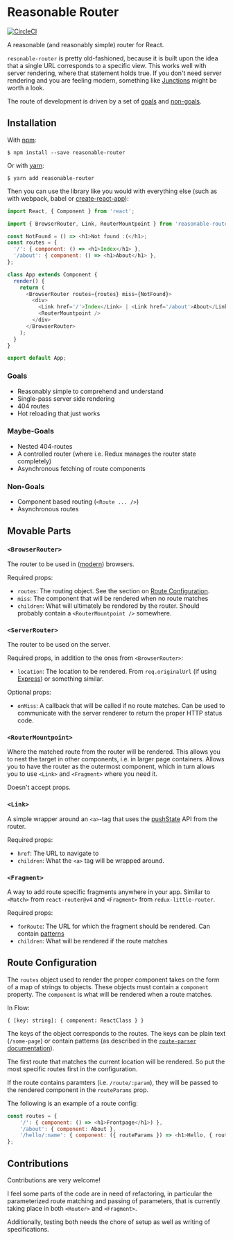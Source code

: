 # Reasonable Router

[![CircleCI](https://circleci.com/gh/jumoel/reasonable-router.svg?style=shield)](https://circleci.com/gh/jumoel/reasonable-router)

A reasonable (and reasonably simple) router for React.

`resonable-router` is pretty old-fashioned, because it is built upon the idea
that a single URL corresponds to a specific view. This works well with server rendering,
where that statement holds true. If you don't need server rendering and you are feeling modern,
something like [Junctions](https://jamesknelson.github.io/junctions/) might be worth a look.

The route of development is driven by a set of [goals](#goals) and [non-goals](#non-goals). 

## Installation

With [npm](https://www.npmjs.com/):

    $ npm install --save reasonable-router

Or with [yarn](https://yarnpkg.com/):

    $ yarn add reasonable-router 

Then you can use the library like you would with everything else (such as with webpack, babel or [create-react-app](https://github.com/facebookincubator/create-react-app)):

```js
import React, { Component } from 'react';

import { BrowserRouter, Link, RouterMountpoint } from 'reasonable-router';

const NotFound = () => <h1>Not found :(</h1>;
const routes = {
  '/': { component: () => <h1>Index</h1> },
  '/about': { component: () => <h1>About</h1> },
};

class App extends Component {
  render() {
    return (
      <BrowserRouter routes={routes} miss={NotFound}>
        <div>
          <Link href='/'>Index</Link> | <Link href='/about'>About</Link>
          <RouterMountpoint />
        </div>
      </BrowserRouter>
    );
  }
}

export default App;
```

### Goals
 * Reasonably simple to comprehend and understand
 * Single-pass server side rendering
 * 404 routes
 * Hot reloading that just works

### Maybe-Goals
 * Nested 404-routes
 * A controlled router (where i.e. Redux manages the router state completely)
 * Asynchronous fetching of route components

### Non-Goals
 * Component based routing (`<Route ... />`)
 * Asynchronous routes


## Movable Parts

### `<BrowserRouter>`
The router to be used in ([modern](http://caniuse.com/#feat=history)) browsers.

Required props:

 * `routes`: 
   The routing object. See the section on [Route Configuration](#route-configuration).
 * `miss`: The component that will be rendered when no route matches
 * `children`: What will ultimately be rendered by the router. Should probably contain a `<RouterMountpoint />` somewhere.

### `<ServerRouter>`
The router to be used on the server.

Required props, in addition to the ones from `<BrowserRouter>`:

 * `location`: The location to be rendered. From `req.originalUrl`
   (if using [Express](http://expressjs.com/)) or something similar.

Optional props:

 * `onMiss`: A callback that will be called if no route matches. Can be used to communicate
   with the server renderer to return the proper HTTP status code.

### `<RouterMountpoint>`
Where the matched route from the router will be rendered. This allows you to nest the target
in other components, i.e. in larger page containers. Allows you to have the router as the outermost
component, which in turn allows you to use `<Link>` and `<Fragment>` where you need it.

Doesn't accept props.

### `<Link>`
A simple wrapper around an `<a>`-tag that uses the
[pushState](https://developer.mozilla.org/en-US/docs/Web/API/History_API#The_pushState()_method)
API from the router.  

Required props:

 * `href`: The URL to navigate to
 * `children`: What the `<a>` tag will be wrapped around.

### `<Fragment>`
A way to add route specific fragments anywhere in your app. Similar to `<Match>` from
`react-router@v4` and `<Fragment>` from `redux-little-router`.

Required props:

 * `forRoute`: The URL for which the fragment should be rendered. Can contain [patterns](https://www.npmjs.com/package/route-parser)
 * `children`: What will be rendered if the route matches

## Route Configuration

The `routes` object used to render the proper component takes on the form of a map of strings to objects.
These objects must contain a `component` property. The `component` is what will be rendered when a route matches.

In Flow:

	{ [key: string]: { component: ReactClass } }

The keys of the object corresponds to the routes. The keys can be plain text (`/some-page`) or contain patterns (as described in the
[`route-parser` documentation](https://www.npmjs.com/package/route-parser)).

The first route that matches the current location will be rendered. So put the most specific routes first in the configuration.

If the route contains paramters (i.e. `/route/:param`), they will be passed to the rendered component in the `routeParams` prop.

The following is an example of a route config:

```js
const routes = {
	'/': { component: () => <h1>Frontpage</h1>) },
	'/about': { component: About },
	'/hello/:name': { component: ({ routeParams }) => <h1>Hello, { routeParams.name }</h1> }
};
```

## Contributions

Contributions are very welcome!

I feel some parts of the code are in need of refactoring, in particular the parameterized route
matching and passing of parameters, that is currently taking place in both `<Router>` and `<Fragment>`.

Additionally, testing both needs the chore of setup as well as writing of specifications.
